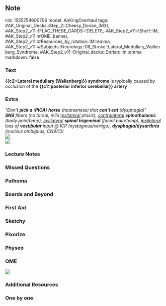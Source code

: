 ## Note
nid: 1555754600706
model: AnKingOverhaul
tags: #AK_Original_Decks::Step_2::Cheesy_Dorian_(M3), #AK_Step2_v11::!FLAG_THESE_CARDS::!DELETE, #AK_Step2_v11::!Shelf::IM, #AK_Step2_v11::#OME_banner, #AK_Step2_v11::#Resources_by_rotation::IM::emma, #AK_Step2_v11::#Subjects::Neurology::08_Stroke::Lateral_Medullary_Wallenberg_Syndrome, #AK_Step2_v11::Original_decks::Dorian::im::emma
markdown: false

### Text
<b>{{c2::Lateral medullary (Wallenberg)}} syndrome</b> is typically
caused by <i>occlusion</i> of the <b>{{c1::posterior inferior
cerebellar}} artery</b>

### Extra
<div>
  <div>
    <div>
      <div>
        <i>"Don't <b>pick a</b> (<b>PICA</b>) <b>horse</b>
        (hoarseness) that <b>can't eat</b> (dysphagia)"</i>
      </div>
      <div>
        <i><b>SNS</b> fibers (no tarsal, mild <u>ipsilateral</u>
        ptosis), <u>contralateral</u> <b>spinothalamic</b> (body
        pain/temp), <u>ipsilateral</u> <b>spinal</b>
        <b>trigeminal</b> (facial pain/temp), <u>ipsilateral</u>
        loss of <b>vestibular</b> input @ ICP (nystagmus/vertigo),
        <b>dysphagia/dysarthria</b> (nucleus ambiguus, CN9/10)</i>
      </div>
    </div>
    <div>
      <i><img src="paste-626751692603393.jpg"></i>
    </div>
  </div>
</div>
<div>
  <i><img src="paste-5735104190087169.jpg"></i>
</div>

### Lecture Notes


### Missed Questions


### Pathoma


### Boards and Beyond


### First Aid


### Sketchy


### Pixorize


### Physeo


### OME
<div class="ome-widget">
  <a href="https://onlinemeded.org?ref=anki"><img src=
  "_OME_AnkiFlashcards_General_4.png"></a>
</div>

### Additional Resources


### One by one

